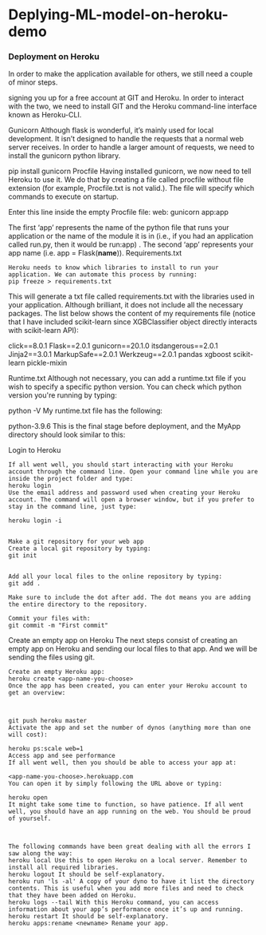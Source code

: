# Deplying-ML-model-on-heroku-demo

### Deployment on Heroku
In order to make the application available for others, we still need a couple of minor steps. 

signing you up for a free account at GIT and Heroku. In order to interact with the two, we need to install GIT and the Heroku command-line interface known as Heroku-CLI. 

Gunicorn
Although flask is wonderful, it’s mainly used for local development. It isn’t designed to handle the requests that a normal web server receives. In order to handle a larger amount of requests, we need to install the gunicorn python library.

pip install gunicorn
Procfile
Having installed gunicorn, we now need to tell Heroku to use it. We do that by creating a file called procfile without file extension (for example, Procfile.txt is not valid.). The file will specify which commands to execute on startup.

Enter this line inside the empty Procfile file:
web: gunicorn app:app

The first ‘app’ represents the name of the python file that runs your application or the name of the module it is in (i.e., if you had an application called run.py, then it would be run:app)
.
The second ‘app’ represents your app name (i.e. app = Flask(__name__)).
Requirements.txt

```
Heroku needs to know which libraries to install to run your application. We can automate this process by running:
pip freeze > requirements.txt
```

This will generate a txt file called requirements.txt with the libraries used in your application. Although brilliant, it does not include all the necessary packages. The list below shows the content of my requirements file (notice that I have included scikit-learn since XGBClassifier object directly interacts with scikit-learn API):

click==8.0.1
Flask==2.0.1
gunicorn==20.1.0
itsdangerous==2.0.1
Jinja2==3.0.1
MarkupSafe==2.0.1
Werkzeug==2.0.1
pandas
xgboost
scikit-learn
pickle-mixin


Runtime.txt
Although not necessary, you can add a runtime.txt file if you wish to specify a specific python version. You can check which python version you're running by typing:

python -V
My runtime.txt file has the following:

python-3.9.6
This is the final stage before deployment, and the MyApp directory should look similar to this:


Login to Heroku

```
If all went well, you should start interacting with your Heroku account through the command line. Open your command line while you are inside the project folder and type:
heroku login
Use the email address and password used when creating your Heroku account. The command will open a browser window, but if you prefer to stay in the command line, just type:

heroku login -i
```




```

Make a git repository for your web app
Create a local git repository by typing:
git init


Add all your local files to the online repository by typing:
git add .

Make sure to include the dot after add. The dot means you are adding the entire directory to the repository.

Commit your files with:
git commit -m "First commit"

```

Create an empty app on Heroku
The next steps consist of creating an empty app on Heroku and sending our local files to that app. And we will be sending the files using git.


```
Create an empty Heroku app:
heroku create <app-name-you-choose>
Once the app has been created, you can enter your Heroku account to get an overview:



git push heroku master
Activate the app and set the number of dynos (anything more than one will cost):

heroku ps:scale web=1
Access app and see performance
If all went well, then you should be able to access your app at:

<app-name-you-choose>.herokuapp.com
You can open it by simply following the URL above or typing:

heroku open
It might take some time to function, so have patience. If all went well, you should have an app running on the web. You should be proud of yourself.



``` 

```
The following commands have been great dealing with all the errors I saw along the way:
heroku local Use this to open Heroku on a local server. Remember to install all required libraries.
heroku logout It should be self-explanatory.
heroku run 'ls -al' A copy of your dyno to have it list the directory contents. This is useful when you add more files and need to check that they have been added on Heroku.
heroku logs --tail With this Heroku command, you can access information about your app’s performance once it’s up and running.
heroku restart It should be self-explanatory.
heroku apps:rename <newname> Rename your app.
```
 


